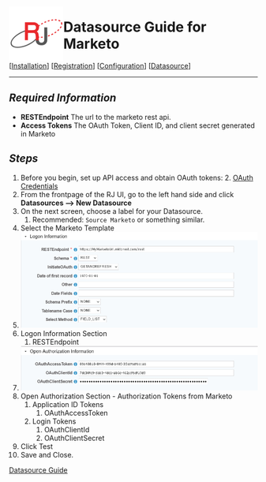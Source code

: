  <a href="http://www.sesamesoftware.com"><img align=left src="../images/RJOrbit110x110.png"></img></a>

# Datasource Guide for Marketo

[[Installation](../guides/installguide.md)] [[Registration](../guides/RegistrationGuide.md)] [[Configuration](../guides/configurationGuide.md)] [[Datasource](../guides/DatasourceGuide.md)]

---

## *Required Information*

* **RESTEndpoint** The url to the marketo rest api.
* **Access Tokens** The OAuth Token, Client ID, and client secret generated in Marketo

## *Steps*

1. Before you begin, set up API access and obtain OAuth tokens:
   2. [OAuth Credentials](additionalinfo/MarketoCreds.md)
2. From the frontpage of the RJ UI, go to the left hand side and click **Datasources --> New Datasource**
3. On the next screen, choose a label for your Datasource.
   1. Recommended: ```Source Marketo``` or something similar.
4. Select the Marketo Template
5. ![Datasource](../images/marketo1.png)
6. Logon Information Section
   1. RESTEndpoint
7. ![tokens](../images/marketo2.png)
8. Open Authorization Section - Authorization Tokens from Marketo
   1. Application ID Tokens
      1. OAuthAccessToken
   2. Login Tokens
      1. OAuthClientId
      2. OAuthClientSecret
9. Click Test
10. Save and Close.

[Datasource Guide](../guides/DatasourceGuide.md)

